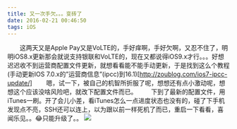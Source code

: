 ```yaml
---
title: 又一次手欠。。。变砖了
date: 2016-02-21 00:46:50
tags: iOS
---
```


&emsp;&emsp;这两天又是Apple Pay又是VoLTE的，手好痒啊，手好欠啊，又忍不住了，明明iOS8.x更新那会就说支持银联和VoLTE的，现在又都说得iOS9.x才行。。。好想迟迟收不到运营商配置文件更新，就想看看能不能手动更新，于是找到这么个教程(手动更新IOS 7.0.x的”运营商信息”\(ipcc\)到16.1)[http://zoublog.com/ios7-ipcc-update/]
&emsp;&emsp;嗯，试一下，被自己的机智所折服了呢，想想还有点小激动呢，想想这个应该没啥风险吧，就改下配置文件而已。
&emsp;&emsp;下到了最新的配置文件，用iTunes一刷。开了会儿小差，看iTunes怎么一点进度状态也没有的，碰了下手机发现点不亮，SSH还可以连上，以为跟以前一样死机了而已，重启一下看看，喜闻乐见。。😂只能升级了。。
![](/imgs/hand.jpg)